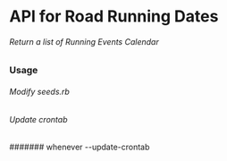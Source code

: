 # API for Road Running Dates

###### Return a list of Running Events Calendar

### Usage

###### Modify seeds.rb

###### Update crontab

####### whenever --update-crontab
